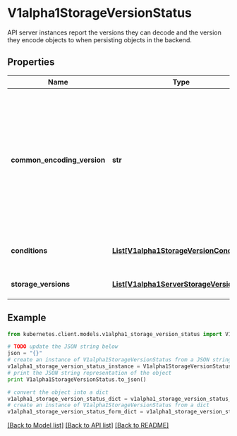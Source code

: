 # V1alpha1StorageVersionStatus

API server instances report the versions they can decode and the version they encode objects to when persisting objects in the backend.

## Properties
Name | Type | Description | Notes
------------ | ------------- | ------------- | -------------
**common_encoding_version** | **str** | If all API server instances agree on the same encoding storage version, then this field is set to that version. Otherwise this field is left empty. API servers should finish updating its storageVersionStatus entry before serving write operations, so that this field will be in sync with the reality. | [optional] 
**conditions** | [**List[V1alpha1StorageVersionCondition]**](V1alpha1StorageVersionCondition.md) | The latest available observations of the storageVersion&#39;s state. | [optional] 
**storage_versions** | [**List[V1alpha1ServerStorageVersion]**](V1alpha1ServerStorageVersion.md) | The reported versions per API server instance. | [optional] 

## Example

```python
from kubernetes.client.models.v1alpha1_storage_version_status import V1alpha1StorageVersionStatus

# TODO update the JSON string below
json = "{}"
# create an instance of V1alpha1StorageVersionStatus from a JSON string
v1alpha1_storage_version_status_instance = V1alpha1StorageVersionStatus.from_json(json)
# print the JSON string representation of the object
print V1alpha1StorageVersionStatus.to_json()

# convert the object into a dict
v1alpha1_storage_version_status_dict = v1alpha1_storage_version_status_instance.to_dict()
# create an instance of V1alpha1StorageVersionStatus from a dict
v1alpha1_storage_version_status_form_dict = v1alpha1_storage_version_status.from_dict(v1alpha1_storage_version_status_dict)
```
[[Back to Model list]](../README.md#documentation-for-models) [[Back to API list]](../README.md#documentation-for-api-endpoints) [[Back to README]](../README.md)


